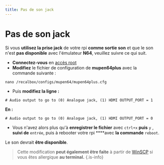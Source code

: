 ```yaml
---
title: Pas de son jack
---
```


# Pas de son jack

Si vous **utilisez la prise jack** de votre rpi **comme sortie son** et que le son n'est **pas disponible** avec l'émulateur **N64**, veuillez suivre ce qui suit.

* **Connectez-vous** en [accès root](/v/francais/tutoriels/systeme/acces/acces-root-via-terminal) 
* **Modifiez** le fichier de configuration de **mupen64plus** avec la commande suivante :

`nano /recalbox/configs/mupen64/mupen64plus.cfg`

* Puis **modifiez la ligne :**

```text
# Audio output to go to (0) Analogue jack, (1) HDMI OUTPUT_PORT = 1
```

**En :**

```text
# Audio output to go to (0) Analogue jack, (1) HDMI OUTPUT_PORT = 0
```

* Vous n'avez alors plus qu'à **enregistrer le fichier** avec `ctrl+x` **puis** `y` , **suivi de** `entrée`, puis à rebooter votre rpi ****avec **la commande** `reboot`.

Le son devrait **être disponible**.


>Cette modification **peut également être faite** à partir de [WinSCP](/v/francais/tutoriels/systeme/acces/acces-reseau-via-winscp) si vous êtes allergique **au terminal.**
{.is-info}


